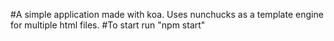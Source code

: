 #A simple application made with koa. Uses nunchucks as a template engine for multiple html files.
#To start run "npm start"